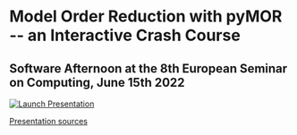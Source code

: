 # Model Order Reduction with pyMOR -- an Interactive Crash Course

## Software Afternoon at the 8th European Seminar on Computing, June 15th 2022

[![Launch Presentation](https://mybinder.org/badge_logo.svg)](https://mybinder.org/v2/gh/renefritze/22-esco-pyMOR/main?urlpath=tree%2Fpymor.md)

[Presentation sources](https://github.com/renefritze/22-esco-pyMOR)
